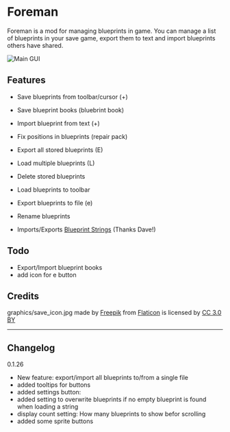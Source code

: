 # Foreman

Foreman is a mod for managing blueprints in game. You can manage a list of blueprints in your save game, export them to text and import blueprints others have shared.

![Main GUI](http://i.imgur.com/AicS1tS.png)

Features
---
- Save blueprints from toolbar/cursor (+)
- Save blueprint books (bluebrint book)
- Import blueprint from text (+)
- Fix positions in blueprints (repair pack)
- Export all stored blueprints (E)
- Load multiple blueprints (L)

- Delete stored blueprints
- Load blueprints to toolbar
- Export blueprints to file (e)
- Rename blueprints
- Imports/Exports [Blueprint Strings](https://mods.factorio.com/mods/DaveMcW/blueprint-string)  (Thanks Dave!)

Todo
---
- Export/Import blueprint books
- add icon for e button

Credits
---
graphics/save_icon.jpg made by [Freepik](http://www.freepik.com) from [Flaticon](http://www.flaticon.com) is licensed by [CC 3.0 BY](http://creativecommons.org/licenses/by/3.0/)

***
Changelog
---
0.1.26

- New feature: export/import all blueprints to/from a single file
- added tooltips for buttons
- added settings button:
 - added setting to overwrite blueprints if no empty blueprint is found when loading a string
 - display count setting: How many blueprints to show befor scrolling
- added some sprite buttons